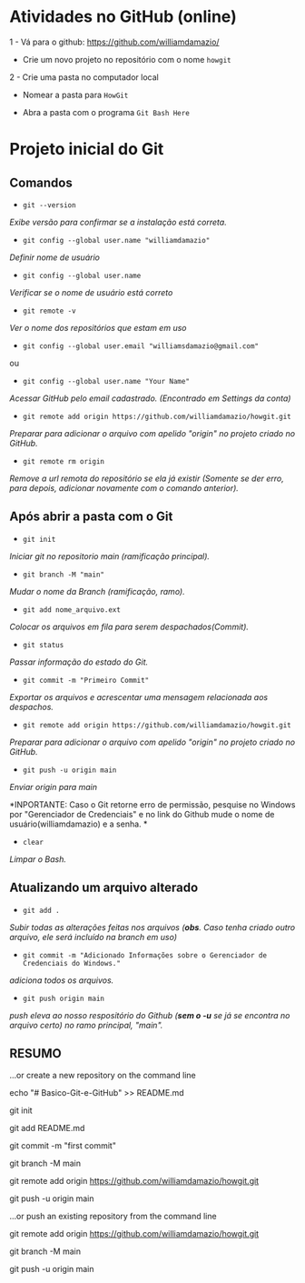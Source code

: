 # Atividades no GitHub (online)

1 - Vá para o github: https://github.com/williamdamazio/

- Crie um novo projeto no repositório com o nome `howgit`

2 - Crie uma pasta no computador local

- Nomear a pasta para `HowGit`

- Abra a pasta com o programa `Git Bash Here`

# Projeto inicial do Git

## Comandos

- `git --version`

*Exibe versão para confirmar se a instalação está correta.* 

- `git config --global user.name "williamdamazio"`

*Definir nome de usuário*

- `git config --global user.name`

*Verificar se o nome de usuário está correto*

- `git remote -v`

*Ver o nome dos repositórios que estam em uso*

- `git config --global user.email "williamsdamazio@gmail.com"`

ou

- `git config --global user.name "Your Name"`

*Acessar GitHub pelo email cadastrado. (Encontrado em Settings da conta)*

- `git remote add origin https://github.com/williamdamazio/howgit.git`

*Preparar para adicionar o arquivo com apelido "origin" no projeto criado no GitHub.*

- `git remote rm origin`

*Remove a url remota do repositório se ela já existir (Somente se der erro, para depois, adicionar novamente com o comando anterior).*


## Após abrir a pasta com o Git

- `git init`

*Iniciar git no repositorio main (ramificação principal).*

- `git branch -M "main"`

*Mudar o nome da Branch (ramificação, ramo).*

- `git add nome_arquivo.ext`

*Colocar os arquivos em fila para serem despachados(Commit).*

- `git status`

*Passar informação do estado do Git.*

- `git commit -m "Primeiro Commit"`

*Exportar os arquivos e acrescentar uma mensagem relacionada aos despachos.*

- `git remote add origin https://github.com/williamdamazio/howgit.git`

*Preparar para adicionar o arquivo com apelido "origin" no projeto criado no GitHub.*

- `git push -u origin main`

*Enviar origin para main*

*INPORTANTE: Caso o Git retorne erro de permissão, pesquise no Windows por "Gerenciador de Credenciais" e no link do Github mude o nome de usuário(williamdamazio) e a senha. *

- `clear`

*Limpar o Bash.*

## Atualizando um arquivo alterado

- `git add .`

*Subir todas as alterações feitas nos arquivos (**obs**. Caso tenha criado outro arquivo, ele será incluído na branch em uso)*

- `git commit -m "Adicionado Informações sobre o Gerenciador de Credenciais do Windows."`

*adiciona todos os arquivos.*

- `git push origin main`

*push eleva ao nosso respositório do Github (**sem o -u** se já se encontra no arquivo certo) no ramo principal, "main".*

## RESUMO

…or create a new repository on the command line

echo "# Basico-Git-e-GitHub" >> README.md

git init

git add README.md

git commit -m "first commit"

git branch -M main

git remote add origin 
https://github.com/williamdamazio/howgit.git

git push -u origin main




…or push an existing repository from the command line

git remote add origin 
https://github.com/williamdamazio/howgit.git

git branch -M main

git push -u origin main
